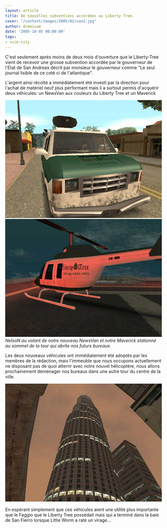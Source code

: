 ```yaml
---
layout: article
title: De nouvelles subventions accordées au Liberty Tree.
cover: "/content/images/2005/01/van2.jpg"
author: dremixam
date: '2005-10-05 00:00:00'
tags:
- vice-city
---
```


C'est seulement après moins de deux mois d'ouverture que le Liberty-Tree vient de recevoir une grosse subvention accordée par le gouverneur de l'Etat de San Andreas décrit par monsieur le gouverneur comme "Le seul journal lisible de ce coté ci de l'atlantique".

L'argent ainsi récolté a immédiatement été investi par la direction pour l'achat de matériel neuf plus performant mais il a surtout permis d'acquérir deux véhicules: un NewsVan aux couleurs du Liberty Tree et un Maverick

![](/content/images/2005/01/van1.jpg)
![NelsoN au volant de notre nouveau NewsVan et notre Maverick stationné au sommet de la tour qui abrite nos futurs bureaux.](/content/images/2005/01/mav.jpg)
_NelsoN au volant de notre nouveau NewsVan et notre Maverick stationné au sommet de la tour qui abrite nos futurs bureaux._

Les deux nouveaux véhicules ont immédiatement été adoptés par les membres de la rédaction, mais l'immeuble que nous occupons actuellement ne disposant pas de quoi atterrir avec notre nouvel hélicoptère, nous allons prochainement déménager nos bureaux dans une autre tour du centre de la ville.

![](/content/images/2005/01/newbuilding.jpg)

En espérant simplement que ces véhicules aient une utilité plus importante que le Faggio que le Liberty Tree possédait mais qui a terminé dans la baie de San Fierro lorsque Little Worm a raté un virage...
